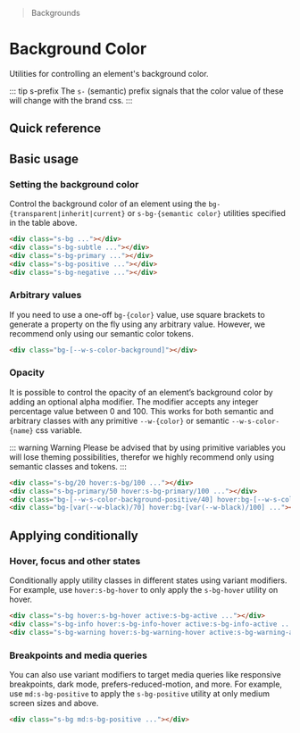> Backgrounds

# Background Color

Utilities for controlling an element's background color.

::: tip s-prefix
The `s-` (semantic) prefix signals that the color value of these will change with the brand css.
:::

## Quick reference

<theme-switcher />

<background-color-table />

## Basic usage

### Setting the background color
Control the background color of an element using the `bg-{transparent|inherit|current}` or `s-bg-{semantic color}` utilities specified in the table above.

<example-container>
  <div class="grid grid-cols-5 gap-16 justify-items-center">
    <div class="h-80 w-80 border rounded-16 s-bg"></div>
    <div class="h-80 w-80 border rounded-16 s-bg-subtle"></div>
    <div class="h-80 w-80 border rounded-16 s-bg-primary"></div>
    <div class="h-80 w-80 border rounded-16 s-bg-positive"></div>
    <div class="h-80 w-80 border rounded-16 s-bg-negative"></div>
  </div>
</example-container>

```html
<div class="s-bg ..."></div>
<div class="s-bg-subtle ..."></div>
<div class="s-bg-primary ..."></div>
<div class="s-bg-positive ..."></div>
<div class="s-bg-negative ..."></div>
```

### Arbitrary values
If you need to use a one-off `bg-{color}` value, use square brackets to generate a property on the fly using any arbitrary value.
However, we recommend only using our semantic color tokens.

```html
<div class="bg-[--w-s-color-background]"></div>
```

### Opacity
It is possible to control the opacity of an element’s background color by adding an optional alpha modifier.
The modifier accepts any integer percentage value between 0 and 100.
This works for both semantic and arbitrary classes with any primitive `--w-{color}` or semantic `--w-s-color-{name}` css variable.

::: warning Warning
Please be advised that by using primitive variables you will lose theming possibilities, therefor we highly recommend only using semantic classes and tokens.
:::

<example-container class="bg-center bg-[url(/50s-scientists.jpg)]">
  <div class="grid grid-cols-4 gap-16 justify-items-center">
    <div class="s-bg/20 hover:s-bg/100 border h-80 w-80 rounded-16 backdrop-blur-s transition-colors ease-in-out duration-700"></div>
    <div class="s-bg-primary/50 hover:s-bg-primary/100 h-80 w-80 rounded-16 backdrop-blur-s transition-colors ease-in-out duration-700"></div>
    <div class="bg-[--w-s-color-background-positive/40] hover:bg-[--w-s-color-background-positive/100] h-80 w-80 rounded-16 backdrop-blur-s transition-colors ease-in-out duration-700"></div>
    <div class="bg-[var(--w-black)/70] hover:bg-[var(--w-black)/100] h-80 w-80 rounded-16 backdrop-blur-s transition-colors ease-in-out duration-700"></div>
  </div>
</example-container>

```html
<div class="s-bg/20 hover:s-bg/100 ..."></div>
<div class="s-bg-primary/50 hover:s-bg-primary/100 ..."></div>
<div class="bg-[--w-s-color-background-positive/40] hover:bg-[--w-s-color-background-positive/100] ..."></div>
<div class="bg-[var(--w-black)/70] hover:bg-[var(--w-black)/100] ..."></div>
```

## Applying conditionally

### Hover, focus and other states
Conditionally apply utility classes in different states using variant modifiers.
For example, use `hover:s-bg-hover` to only apply the `s-bg-hover` utility on hover.

<example-container>
  <div class="grid grid-cols-3 gap-16 justify-items-center">
    <div class="h-80 w-80 border rounded-16 s-bg hover:s-bg-hover active:s-bg-active"></div>
    <div class="h-80 w-80 border rounded-16 s-bg-info hover:s-bg-info-hover active:s-bg-info-active"></div>
    <div class="h-80 w-80 border rounded-16 s-bg-warning hover:s-bg-warning-hover active:s-bg-warning-active"></div>
  </div>
</example-container>

```html
<div class="s-bg hover:s-bg-hover active:s-bg-active ..."></div>
<div class="s-bg-info hover:s-bg-info-hover active:s-bg-info-active ..."></div>
<div class="s-bg-warning hover:s-bg-warning-hover active:s-bg-warning-active ..."></div>
```

### Breakpoints and media queries
You can also use variant modifiers to target media queries like responsive breakpoints, dark mode, prefers-reduced-motion, and more.
For example, use `md:s-bg-positive` to apply the `s-bg-positive` utility at only medium screen sizes and above.

<example-container>
  <div class="grid gap-16 justify-items-center">
    <div class="h-80 w-80 border rounded-16 s-bg md:s-bg-positive"></div>
  </div>
</example-container>

```html
<div class="s-bg md:s-bg-positive ..."></div>
```
